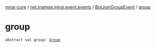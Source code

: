 [mirai-core](../../index.md) / [net.mamoe.mirai.event.events](../index.md) / [BotJoinGroupEvent](index.md) / [group](./group.md)

# group

`abstract val group: `[`Group`](../../net.mamoe.mirai.contact/-group/index.md)